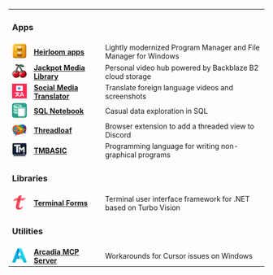 <table>
<tr>
<td colspan=3><h3>Apps</h3></td>
</tr>
<tr>
<td align="center"><a href="https://github.com/brianluft/heirloom"><img src="icons/winfile.png" width="48"></a></td>
<td><a href="https://github.com/brianluft/heirloom"><b>Heirloom apps</b></a></td>
<td>Lightly modernized Program Manager and File Manager for Windows</td>
</tr>
<tr>
<td align="center"><a href="https://github.com/brianluft/jackpot"><img src="icons/jackpot.png" width="48"></a></td>
<td><a href="https://github.com/brianluft/jackpot"><b>Jackpot Media Library</b></a></td>
<td>Personal video hub powered by Backblaze B2 cloud storage</td>
</tr>
<tr>
<td align="center"><a href="https://github.com/brianluft/social-media-translator"><img src="icons/social-media-translator.png" width="48"></a></td>
<td><a href="https://github.com/brianluft/social-media-translator"><b>Social Media Translator</b></a></td>
<td>Translate foreign language videos and screenshots</td>
</tr>
<tr>
<td align="center"><a href="https://github.com/brianluft/sqlnotebook"><img src="icons/sqlnotebook.png" width="48"></a></td>
<td><a href="https://github.com/brianluft/sqlnotebook"><b>SQL Notebook</b></a></td>
<td>Casual data exploration in SQL</td>
</tr>
<tr>
<td align="center"><a href="https://github.com/brianluft/threadloaf"><img src="icons/threadloaf.png" width="48"></a></td>
<td><a href="https://github.com/brianluft/threadloaf"><b>Threadloaf</b></a></td>
<td>Browser extension to add a threaded view to Discord</td>
</tr>
<tr>
<td align="center"><a href="https://github.com/tmbasic/tmbasic"><img src="icons/tmbasic.png" width="48"></a></td>
<td><a href="https://github.com/tmbasic/tmbasic"><b>TMBASIC</b></a></td>
<td>Programming language for writing non-graphical programs</td>
</tr>
<tr></tr>
<tr>
<td colspan=3><h3>Libraries</h3></td>
</tr>
<tr>
<td align="center"><a href="https://github.com/brianluft/terminalforms"><img src="icons/terminalforms.png" width="48"></a></td>
<td><a href="https://github.com/brianluft/terminalforms"><b>Terminal Forms</b></a></td>
<td>Terminal user interface framework for .NET based on Turbo Vision</td>
</tr>
<tr>
<td colspan=3><h3>Utilities</h3></td>
</tr>
<tr>
<td align="center"><a href="https://github.com/brianluft/arcadia"><img src="icons/arcadia.png" width="48"></a></td>
<td><a href="https://github.com/brianluft/arcadia"><b>Arcadia MCP Server</b></a></td>
<td>Workarounds for Cursor issues on Windows</td>
</tr>
</table>
